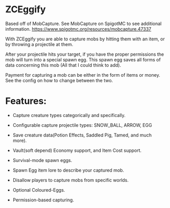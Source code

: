 # ZCEggify
Based off of MobCapture.
See MobCapture on SpigotMC to see additional information. 
https://www.spigotmc.org/resources/mobcapture.47337

With ZCEggify you are able to capture mobs by hitting them with an item, or by throwing a projectile at them.

After your projectile hits your target, if you have the proper permissions the mob will turn into a special spawn egg. This spawn egg saves all forms of data concerning this mob (All that I could think to add).

Payment for capturing a mob can be either in the form of items or money. See the config on how to change between the two.

# Features:

-  Capture creature types categorically and specifically.
  
-  Configurable capture projectile types: SNOW_BALL, ARROW, EGG
  
-  Save creature data(Potion Effects, Saddled Pig, Tamed, and much more).
  
-  Vault(soft depend) Economy support, and Item Cost support.
  
-  Survival-mode spawn eggs.
  
-  Spawn Egg item lore to describe your captured mob.
  
-  Disallow players to capture mobs from specific worlds.
  
-  Optional Coloured-Eggs.
  
-  Permission-based capturing.
  
